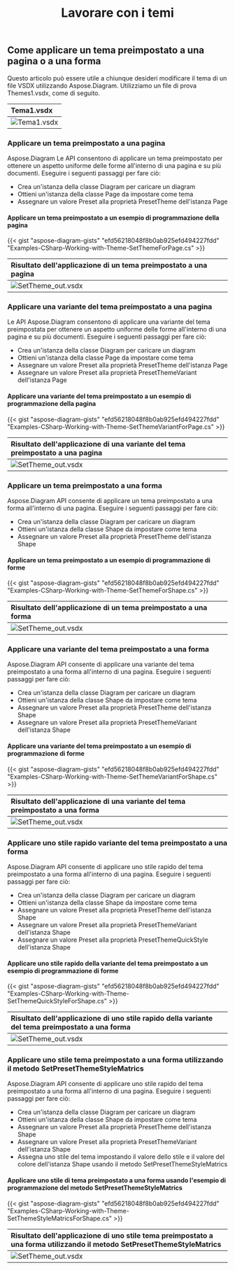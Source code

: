 ﻿---
title: Lavorare con i temi
type: docs
weight: 265
url: /it/net/working-with-themes/
description: Questa sezione spiega come applicare un tema preimpostato a una pagina o una forma con Aspose.Diagram.
---
## **Come applicare un tema preimpostato a una pagina o a una forma**
Questo articolo può essere utile a chiunque desideri modificare il tema di un file VSDX utilizzando Aspose.Diagram. Utilizziamo un file di prova Themes1.vsdx, come di seguito.

|**Tema1.vsdx**|
|:- |
|![Tema1.vsdx](theme1.png)|

### **Applicare un tema preimpostato a una pagina**
Aspose.Diagram Le API consentono di applicare un tema preimpostato per ottenere un aspetto uniforme delle forme all'interno di una pagina e su più documenti. Eseguire i seguenti passaggi per fare ciò:

- Crea un'istanza della classe Diagram per caricare un diagram
- Ottieni un'istanza della classe Page da impostare come tema
- Assegnare un valore Preset alla proprietà PresetTheme dell'istanza Page
#### **Applicare un tema preimpostato a un esempio di programmazione della pagina**
{{< gist "aspose-diagram-gists" "efd56218048f8b0ab925efd494227fdd" "Examples-CSharp-Working-with-Theme-SetThemeForPage.cs" >}}

|**Risultato dell'applicazione di un tema preimpostato a una pagina**|
|:- |
|![SetTheme_out.vsdx](theme2.png)|

### **Applicare una variante del tema preimpostato a una pagina**

Le API Aspose.Diagram consentono di applicare una variante del tema preimpostata per ottenere un aspetto uniforme delle forme all'interno di una pagina e su più documenti. Eseguire i seguenti passaggi per fare ciò:

- Crea un'istanza della classe Diagram per caricare un diagram
- Ottieni un'istanza della classe Page da impostare come tema
- Assegnare un valore Preset alla proprietà PresetTheme dell'istanza Page
- Assegnare un valore Preset alla proprietà PresetThemeVariant dell'istanza Page

#### **Applicare una variante del tema preimpostato a un esempio di programmazione della pagina**

{{< gist "aspose-diagram-gists" "efd56218048f8b0ab925efd494227fdd" "Examples-CSharp-Working-with-Theme-SetThemeVariantForPage.cs" >}}

|**Risultato dell'applicazione di una variante del tema preimpostato a una pagina**|
|:- |
|![SetTheme_out.vsdx](theme3.png)|

### **Applicare un tema preimpostato a una forma**

Aspose.Diagram API consente di applicare un tema preimpostato a una forma all'interno di una pagina. Eseguire i seguenti passaggi per fare ciò:

- Crea un'istanza della classe Diagram per caricare un diagram
- Ottieni un'istanza della classe Shape da impostare come tema
- Assegnare un valore Preset alla proprietà PresetTheme dell'istanza Shape

#### **Applicare un tema preimpostato a un esempio di programmazione di forme**

{{< gist "aspose-diagram-gists" "efd56218048f8b0ab925efd494227fdd" "Examples-CSharp-Working-with-Theme-SetThemeForShape.cs" >}}

|**Risultato dell'applicazione di un tema preimpostato a una forma**|
|:- |
|![SetTheme_out.vsdx](theme4.png)|

### **Applicare una variante del tema preimpostato a una forma**

Aspose.Diagram API consente di applicare una variante del tema preimpostato a una forma all'interno di una pagina. Eseguire i seguenti passaggi per fare ciò:

- Crea un'istanza della classe Diagram per caricare un diagram
- Ottieni un'istanza della classe Shape da impostare come tema
- Assegnare un valore Preset alla proprietà PresetTheme dell'istanza Shape
- Assegnare un valore Preset alla proprietà PresetThemeVariant dell'istanza Shape

#### **Applicare una variante del tema preimpostato a un esempio di programmazione di forme**

{{< gist "aspose-diagram-gists" "efd56218048f8b0ab925efd494227fdd" "Examples-CSharp-Working-with-Theme-SetThemeVariantForShape.cs" >}}

|**Risultato dell'applicazione di una variante del tema preimpostato a una forma**|
|:- |
|![SetTheme_out.vsdx](theme5.png)|

### **Applicare uno stile rapido variante del tema preimpostato a una forma**

Aspose.Diagram API consente di applicare uno stile rapido del tema preimpostato a una forma all'interno di una pagina. Eseguire i seguenti passaggi per fare ciò:

- Crea un'istanza della classe Diagram per caricare un diagram
- Ottieni un'istanza della classe Shape da impostare come tema
- Assegnare un valore Preset alla proprietà PresetTheme dell'istanza Shape
- Assegnare un valore Preset alla proprietà PresetThemeVariant dell'istanza Shape
- Assegnare un valore Preset alla proprietà PresetThemeQuickStyle dell'istanza Shape

#### **Applicare uno stile rapido della variante del tema preimpostato a un esempio di programmazione di forme**

{{< gist "aspose-diagram-gists" "efd56218048f8b0ab925efd494227fdd" "Examples-CSharp-Working-with-Theme-SetThemeQuickStyleForShape.cs" >}}

|**Risultato dell'applicazione di uno stile rapido della variante del tema preimpostato a una forma**|
|:- |
|![SetTheme_out.vsdx](theme6.png)|

### **Applicare uno stile tema preimpostato a una forma utilizzando il metodo SetPresetThemeStyleMatrics**

Aspose.Diagram API consente di applicare uno stile rapido del tema preimpostato a una forma all'interno di una pagina. Eseguire i seguenti passaggi per fare ciò:

- Crea un'istanza della classe Diagram per caricare un diagram
- Ottieni un'istanza della classe Shape da impostare come tema
- Assegnare un valore Preset alla proprietà PresetTheme dell'istanza Shape
- Assegnare un valore Preset alla proprietà PresetThemeVariant dell'istanza Shape
- Assegna uno stile del tema impostando il valore dello stile e il valore del colore dell'istanza Shape usando il metodo SetPresetThemeStyleMatrics

#### **Applicare uno stile di tema preimpostato a una forma usando l'esempio di programmazione del metodo SetPresetThemeStyleMatrics**

{{< gist "aspose-diagram-gists" "efd56218048f8b0ab925efd494227fdd" "Examples-CSharp-Working-with-Theme-SetThemeStyleMatricsForShape.cs" >}}

|**Risultato dell'applicazione di uno stile tema preimpostato a una forma utilizzando il metodo SetPresetThemeStyleMatrics**|
|:- |
|![SetTheme_out.vsdx](theme7.png)|
